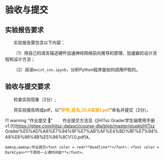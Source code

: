 # 验收与提交

## 实验报告要求

&emsp;&emsp;实验报告需包含以下内容：

&emsp;&emsp;（1）用自己的语言描述硬件加速神经网络前向推导的原理、加速器的设计流程和设计方法；

&emsp;&emsp;（2）阅读`mnist_cnn.ipynb`，分析Python程序是如何调用IP核的。

## 验收与提交要求

&emsp;&emsp;检查实验现象（2分）;

&emsp;&emsp;将实验报告转成pdf，以“<font color = orange>**学号_姓名_DLA实验1.pdf**</font>”命名并提交（2分）。

!!! warning "作业提交 :calendar:"
    &emsp;&emsp;作业提交方法见《[HITsz Grader学生端使用手册v1.0](https://gitee.com/hitsz-datasci/course-dla/blob/master/stupkt/HITsz Grader%E5%AD%A6%E7%94%9F%E7%AB%AF%E4%BD%BF%E7%94%A8%E6%89%8B%E5%86%8CV1.0.pdf)》。

    &emsp;&emsp;作业提交<font color = red>**Deadline**</font>：<font color = DarkCyan>**下周同一上课时间前**</font>。
